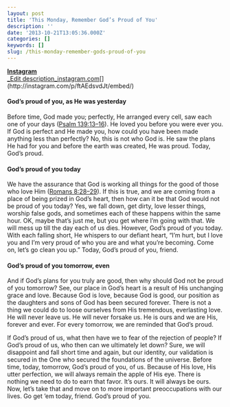 ```yaml
---
layout: post
title: 'This Monday, Remember God’s Proud of You'
description: ''
date: '2013-10-21T13:05:36.000Z'
categories: []
keywords: []
slug: /this-monday-remember-gods-proud-of-you
---
```


[**Instagram**  
_Edit description_instagram.com](http://instagram.com/p/ftAEdsvdJt/embed/ "http://instagram.com/p/ftAEdsvdJt/embed/")[](http://instagram.com/p/ftAEdsvdJt/embed/)

#### God’s proud of you, as He was yesterday

Before time, God made you; perfectly, He arranged every cell, saw each one of your days ([Psalm 139:13–16](http://www.biblegateway.com/passage/?search=psalm%20139:13-16&version=ESV)). He loved you before you were ever you. If God is perfect and He made you, how could you have been made anything less than perfectly? No, this is not who God is. He saw the plans He had for you and before the earth was created, He was proud. Today, God’s proud.

#### God’s proud of you today

We have the assurance that God is working all things for the good of those who love Him ([Romans 8:28–29](http://www.biblegateway.com/passage/?search=romans%208:28-29&version=ESV)). If this is true, and we are coming from a place of being prized in God’s heart, then how can it be that God would not be proud of you today? Yes, we fall down, get dirty, love lesser things, worship false gods, and sometimes each of these happens within the same hour. OK, maybe that’s just me, but you get where I’m going with that. We will mess up till the day each of us dies. However, God’s proud of you today. With each falling short, He whispers to our defiant heart, “I’m hurt, but I love you and I’m very proud of who you are and what you’re becoming. Come on, let’s go clean you up.” Today, God’s proud of you, friend.

#### God’s proud of you tomorrow, even

And if God’s plans for you truly are good, then why should God not be proud of you tomorrow? See, our place in God’s heart is a result of His unchanging grace and love. Because God is love, because God is good, our position as the daughters and sons of God has been secured forever. There is not a thing we could do to loose ourselves from His tremendous, everlasting love. He will never leave us. He will never forsake us. He is ours and we are His, forever and ever. For every tomorrow, we are reminded that God’s proud.

If God’s proud of us, what then have we to fear of the rejection of people? If God’s proud of us, who then can we ultimately let down? Sure, we will disappoint and fall short time and again, but our identity, our validation is secured in the One who secured the foundations of the universe. Before time, today, tomorrow, God’s proud of you, of us. Because of His love, His utter perfection, we will always remain the apple of His eye. There is nothing we need to do to earn that favor. It’s ours. It will always be ours. Now, let’s take that and move on to more important preoccupations with our lives. Go get ’em today, friend. God’s proud of you.